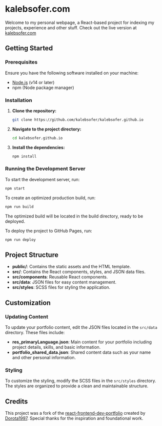# kalebsofer.com

Welcome to my personal webpage, a React-based project for indexing my projects, experience and other stuff. Check out the live version at [kalebsofer.com](kalebsofer.com)


## Getting Started

### Prerequisites

Ensure you have the following software installed on your machine:

- [Node.js](https://nodejs.org/) (v14 or later)
- npm (Node package manager)

### Installation

1. **Clone the repository:**

    ```sh
    git clone https://github.com/kalebsofer/kalebsofer.github.io
    ```

2. **Navigate to the project directory:**

    ```sh
    cd kalebsofer.github.io
    ```

3. **Install the dependencies:**

    ```sh
    npm install
    ```

### Running the Development Server

To start the development server, run:

```sh
npm start
```

To create an optimized production build, run:

```sh
npm run build
```

The optimized build will be located in the build directory, ready to be deployed.

To deploy the project to GitHub Pages, run:

```sh
npm run deploy
```

## Project Structure

- **public/**: Contains the static assets and the HTML template.
- **src/**: Contains the React components, styles, and JSON data files.
- **src/components**: Reusable React components.
- **src/data**: JSON files for easy content management.
- **src/styles**: SCSS files for styling the application.

## Customization

### Updating Content

To update your portfolio content, edit the JSON files located in the `src/data` directory. These files include:

- **res_primaryLanguage.json**: Main content for your portfolio including project details, skills, and basic information.
- **portfolio_shared_data.json**: Shared content data such as your name and other personal information.

### Styling

To customize the styling, modify the SCSS files in the `src/styles` directory. The styles are organized to provide a clean and maintainable structure.

## Credits

This project was a fork of the [react-frontend-dev-portfolio](https://github.com/Dorota1997/react-frontend-dev-portfolio) created by [Dorota1997](https://github.com/Dorota1997). Special thanks for the inspiration and foundational work.

